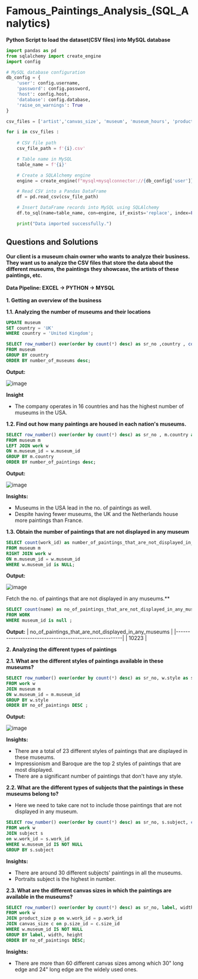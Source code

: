# Famous_Paintings_Analysis_(SQL_Analytics)

**Python Script to load the dataset(CSV files) into MySQL database**

````PYTHON
import pandas as pd
from sqlalchemy import create_engine
import config

# MySQL database configuration
db_config = {
    'user': config.username,
    'password': config.password,
    'host': config.host,
    'database': config.database,
    'raise_on_warnings': True
}

csv_files = ['artist','canvas_size', 'museum', 'museum_hours', 'product_size', 'subject', 'work' ]

for i in csv_files :
    
    # CSV file path
    csv_file_path = f'{i}.csv'

    # Table name in MySQL
    table_name = f'{i}'

    # Create a SQLAlchemy engine
    engine = create_engine(f"mysql+mysqlconnector://{db_config['user']}:{db_config['password']}@{db_config['host']}/{db_config['database']}")

    # Read CSV into a Pandas DataFrame
    df = pd.read_csv(csv_file_path)

    # Insert DataFrame records into MySQL using SQLAlchemy
    df.to_sql(name=table_name, con=engine, if_exists='replace', index=False)

    print("Data imported successfully.")
````

## Questions and Solutions
**Our client is a museum chain owner who wants to analyze their business. They want us to analyze the CSV files that store the data about the different museums, the paintings they showcase, the artists of these paintings, etc.** 
\
\
**Data Pipeline: EXCEL -> PYTHON -> MYSQL**
\
\
**1. Getting an overview of the business**

**1.1. Analyzing the number of museums and their locations**

````SQL
UPDATE museum
SET country = 'UK'
WHERE country = 'United Kingdom';
````

````SQL
SELECT row_number() over(order by count(*) desc) as sr_no ,country , count(*) as number_of_museums
FROM museum
GROUP BY country
ORDER BY number_of_museums desc;
````

**Output:**

![image](https://github.com/Mangeshgp14/Famous_Paintings_Analysis_-SQL_Analytics-/assets/107695842/218c4830-34b6-4220-a7c0-2f3ccdf6b13c)



**Insight**
- The company operates in 16 countries and has the highest number of museums in the USA.

**1.2. Find out how many paintings are housed in each nation's museums.**

````SQL
SELECT row_number() over(order by count(*) desc) as sr_no , m.country as country , count(work_id) as number_of_paintings
FROM museum m
LEFT JOIN work w
ON m.museum_id = w.museum_id
GROUP BY m.country
ORDER BY number_of_paintings desc;
````
**Output:**

![image](https://github.com/Mangeshgp14/Famous_Paintings_Analysis_-SQL_Analytics-/assets/107695842/c869ca00-809c-478d-8648-751d787c10cd)

**Insights:**
- Museums in the USA lead in the no. of paintings as well.
- Despite having fewer museums, the UK and the Netherlands house more paintings than France.

**1.3. Obtain the number of paintings that are not displayed in any museum**

````SQL
SELECT count(work_id) as number_of_paintings_that_are_not_displayed_in_museum
FROM museum m
RIGHT JOIN work w
ON m.museum_id = w.museum_id
WHERE w.museum_id is NULL;
````

**Output:**

![image](https://github.com/Mangeshgp14/Famous_Paintings_Analysis_-SQL_Analytics-/assets/107695842/24f0ac3c-e237-4a24-b55e-23b64147d6ba)



Fetch the no. of paintings that are not displayed in any museums.**

````SQL
SELECT count(name) as no_of_paintings_that_are_not_displayed_in_any_museums
FROM WORK 
WHERE museum_id is null ;
````
**Output:**
| no_of_paintings_that_are_not_displayed_in_any_museums |
|-------------------------------------------------------|
| 10223                                                 |

**2. Analyzing the different types of paintings**

**2.1. What are the different styles of paintings available in these museums?**

````SQL
SELECT row_number() over(order by count(*) desc) as sr_no, w.style as styles, count(*) as no_of_paintings
FROM work w
JOIN museum m
ON w.museum_id = m.museum_id
GROUP BY w.style
ORDER BY no_of_paintings DESC ;
````

**Output:**

![image](https://github.com/Mangeshgp14/Famous_Paintings_Analysis_-SQL_Analytics-/assets/107695842/511da7c3-e8eb-44ea-a278-e60a7d28289e)


**Insights:**
- There are a total of 23 different styles of paintings that are displayed in these museums.
- Impressionism and Baroque are the top 2 styles of paintings that are most displayed.
- There are a significant number of paintings that don't have any style.


**2.2. What are the different types of subjects that the paintings in these museums belong to?**
- Here we need to take care not to include those paintings that are not displayed in any museum.

````SQL
SELECT row_number() over(order by count(*) desc) as sr_no, s.subject, count(*) as no_of_paintings
FROM work w
JOIN subject s
on w.work_id = s.work_id
WHERE w.museum_id IS NOT NULL
GROUP BY s.subject
````
**Insights:**
- There are around 30 different subjects' paintings in all the museums.
- Portraits subject is the highest in number.

**2.3. What are the different canvas sizes in which the paintings are available in the museums?**

````SQL
SELECT row_number() over(order by count(*) desc) as sr_no, label, width, height, count(w.work_id) as no_of_paintings
FROM work w
JOIN product_size p on w.work_id = p.work_id
JOIN canvas_size c on p.size_id = c.size_id
WHERE w.museum_id IS NOT NULL
GROUP BY label, width, height
ORDER BY no_of_paintings DESC;
````

**Insights:**
- There are more than 60 different canvas sizes among which 30" long edge and 24" long edge are the widely used ones.
